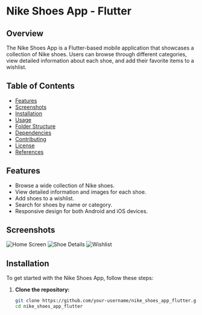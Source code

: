 # Nike Shoes App - Flutter

## Overview

The Nike Shoes App is a Flutter-based mobile application that showcases a collection of Nike shoes. Users can browse through different categories, view detailed information about each shoe, and add their favorite items to a wishlist.

## Table of Contents

- [Features](#features)
- [Screenshots](#screenshots)
- [Installation](#installation)
- [Usage](#usage)
- [Folder Structure](#folder-structure)
- [Dependencies](#dependencies)
- [Contributing](#contributing)
- [License](#license)
- [References](#references)

## Features

- Browse a wide collection of Nike shoes.
- View detailed information and images for each shoe.
- Add shoes to a wishlist.
- Search for shoes by name or category.
- Responsive design for both Android and iOS devices.

## Screenshots

![Home Screen](screenshots/home_screen.png)
![Shoe Details](screenshots/shoe_details.png)
![Wishlist](screenshots/wishlist.png)

## Installation

To get started with the Nike Shoes App, follow these steps:

1. **Clone the repository:**
   ```sh
   git clone https://github.com/your-username/nike_shoes_app_flutter.git
   cd nike_shoes_app_flutter
